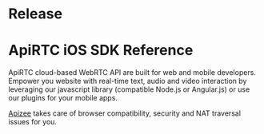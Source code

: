# Release

# ApiRTC iOS SDK Reference

ApiRTC cloud-based WebRTC API are built for web and mobile developers. Empower you website with real-time text, audio and video interaction by leveraging our javascript library (compatible Node.js or Angular.js) or use our plugins for your mobile apps. 

[Apizee](https://apizee.com/) takes care of browser compatibility, security and NAT traversal issues for you.
